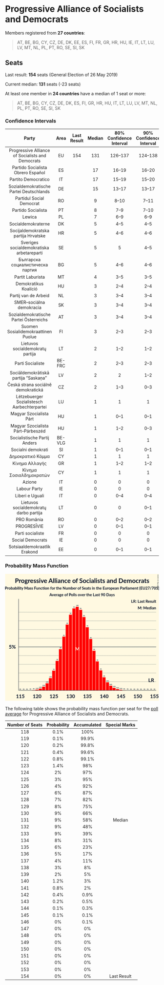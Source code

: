 # Progressive Alliance of Socialists and Democrats

Members registered from **27 countries**:

> AT, BE, BG, CY, CZ, DE, DK, EE, ES, FI, FR, GR, HR, HU, IE, IT, LT, LU, LV, MT, NL, PL, PT, RO, SE, SI, SK

## Seats

Last result: **154** seats (General Election of 26 May 2019)

Current median: **131** seats (-23 seats)

At least one member in **24 countries** have a median of 1 seat or more:

> AT, BE, BG, CY, CZ, DE, DK, ES, FI, GR, HR, HU, IT, LT, LU, LV, MT, NL, PL, PT, RO, SE, SI, SK

### Confidence Intervals

| Party | Area | Last Result | Median | 80% Confidence Interval | 90% Confidence Interval | 95% Confidence Interval | 99% Confidence Interval |
|:-----:|:----:|:-----------:|:------:|:-----------------------:|:-----------------------:|:-----------------------:|:-----------------------:|
| Progressive Alliance of Socialists and Democrats | EU | 154 | 131 | 126–137 | 124–138 | 123–140 | 121–142 |
| Partido Socialista Obrero Español | ES | | 17 | 16–19 | 16–20 | 15–20 | 15–21 |
| Partito Democratico | IT | | 17 | 15–19 | 15–20 | 14–21 | 13–22 |
| Sozialdemokratische Partei Deutschlands | DE | | 15 | 13–17 | 13–17 | 13–18 | 12–20 |
| Partidul Social Democrat | RO | | 9 | 8–10 | 7–11 | 7–11 | 7–11 |
| Partido Socialista | PT | | 8 | 7–9 | 7–10 | 7–10 | 6–10 |
| Lewica | PL | | 7 | 6–9 | 6–9 | 5–10 | 5–10 |
| Socialdemokraterne | DK | | 5 | 4–5 | 4–5 | 4–5 | 4–5 |
| Socijaldemokratska partija Hrvatske | HR | | 5 | 4–6 | 4–6 | 4–6 | 4–6 |
| Sveriges socialdemokratiska arbetareparti | SE | | 5 | 5 | 4–5 | 4–6 | 4–6 |
| Българска социалистическа партия | BG | | 5 | 4–6 | 4–6 | 4–6 | 4–6 |
| Partit Laburista | MT | | 4 | 3–5 | 3–5 | 3–5 | 3–5 |
| Demokratikus Koalíció | HU | | 3 | 2–4 | 2–4 | 2–4 | 2–4 |
| Partij van de Arbeid | NL | | 3 | 3–4 | 3–4 | 2–4 | 2–4 |
| SMER–sociálna demokracia | SK | | 3 | 3–4 | 3–4 | 2–4 | 2–4 |
| Sozialdemokratische Partei Österreichs | AT | | 3 | 3–4 | 3–4 | 2–4 | 2–5 |
| Suomen Sosialidemokraattinen Puolue | FI | | 3 | 2–3 | 2–3 | 2–3 | 2–3 |
| Lietuvos socialdemokratų partija | LT | | 2 | 1–2 | 1–2 | 1–3 | 1–3 |
| Parti Socialiste | BE-FRC | | 2 | 2–3 | 2–3 | 2–3 | 2–3 |
| Sociāldemokrātiskā partija “Saskaņa” | LV | | 2 | 2 | 1–2 | 1–2 | 1–2 |
| Česká strana sociálně demokratická | CZ | | 2 | 1–3 | 0–3 | 0–3 | 0–3 |
| Lëtzebuerger Sozialistesch Aarbechterpartei | LU | | 1 | 1 | 1 | 1 | 1 |
| Magyar Szocialista Párt | HU | | 1 | 0–1 | 0–1 | 0–2 | 0–2 |
| Magyar Szocialista Párt–Párbeszéd | HU | | 1 | 1–2 | 0–3 | 0–3 | 0–3 |
| Socialistische Partij Anders | BE-VLG | | 1 | 1 | 1 | 1 | 1 |
| Socialni demokrati | SI | | 1 | 0–1 | 0–1 | 0–1 | 0–2 |
| Δημοκρατικό Κόμμα | CY | | 1 | 1 | 1 | 1 | 1 |
| Κίνημα Αλλαγής | GR | | 1 | 1–2 | 1–2 | 1–2 | 1–2 |
| Κίνημα Σοσιαλδημοκρατών | CY | | 1 | 1 | 1 | 1 | 1 |
| Azione | IT | | 0 | 0 | 0 | 0 | 0–3 |
| Labour Party | IE | | 0 | 0 | 0 | 0 | 0 |
| Liberi e Uguali | IT | | 0 | 0–4 | 0–4 | 0–4 | 0–4 |
| Lietuvos socialdemokratų darbo partija | LT | | 0 | 0 | 0–1 | 0–1 | 0–1 |
| PRO România | RO | | 0 | 0–2 | 0–2 | 0–2 | 0–3 |
| PROGRESĪVIE | LV | | 0 | 0–1 | 0–1 | 0–1 | 0–1 |
| Parti socialiste | FR | | 0 | 0 | 0 | 0 | 0 |
| Social Democrats | IE | | 0 | 0 | 0 | 0 | 0 |
| Sotsiaaldemokraatlik Erakond | EE | | 0 | 0–1 | 0–1 | 0–1 | 0–1 |

### Probability Mass Function

![Graph with seats probability mass function not yet produced](average-2020-03-31-seats-pmf-progressiveallianceofsocialistsanddemocrats.png "Seats Probability Mass Function")

The following table shows the probability mass function per seat for the [poll average](average-2020-03-31.html) for Progressive Alliance of Socialists and Democrats.

| Number of Seats | Probability | Accumulated | Special Marks |
|:---------------:|:-----------:|:-----------:|:-------------:|
| 118 | 0.1% | 100% |  |
| 119 | 0.1% | 99.9% |  |
| 120 | 0.2% | 99.8% |  |
| 121 | 0.4% | 99.6% |  |
| 122 | 0.8% | 99.1% |  |
| 123 | 1.4% | 98% |  |
| 124 | 2% | 97% |  |
| 125 | 3% | 95% |  |
| 126 | 4% | 92% |  |
| 127 | 6% | 87% |  |
| 128 | 7% | 82% |  |
| 129 | 8% | 75% |  |
| 130 | 9% | 66% |  |
| 131 | 9% | 58% | Median |
| 132 | 9% | 48% |  |
| 133 | 9% | 39% |  |
| 134 | 8% | 31% |  |
| 135 | 6% | 23% |  |
| 136 | 5% | 17% |  |
| 137 | 4% | 11% |  |
| 138 | 3% | 8% |  |
| 139 | 2% | 5% |  |
| 140 | 1.2% | 3% |  |
| 141 | 0.8% | 2% |  |
| 142 | 0.4% | 0.9% |  |
| 143 | 0.2% | 0.5% |  |
| 144 | 0.1% | 0.3% |  |
| 145 | 0.1% | 0.1% |  |
| 146 | 0% | 0.1% |  |
| 147 | 0% | 0% |  |
| 148 | 0% | 0% |  |
| 149 | 0% | 0% |  |
| 150 | 0% | 0% |  |
| 151 | 0% | 0% |  |
| 152 | 0% | 0% |  |
| 153 | 0% | 0% |  |
| 154 | 0% | 0% | Last Result |


